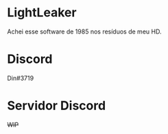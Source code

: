 # LightLeaker
Achei esse software de 1985 nos resíduos de meu HD.

# Discord
Din#3719

# Servidor Discord
~~WIP~~
